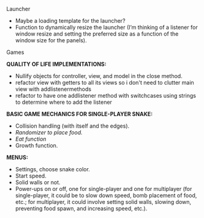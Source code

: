 Launcher
- Maybe a loading template for the launcher?
- Function to dynamically resize the launcher (I’m thinking of a listener for window resize and setting the preferred size as a function of the window size for the panels).

Games

**QUALITY OF LIFE IMPLEMENTATIONS:**
- Nullify objects for controller, view, and model in the close method.
- refactor view with getters to all its views so i don't need to clutter main view with addlistenermethods
- refactor to have one addlistener method with switchcases using strings to determine where to add the listener

**BASIC GAME MECHANICS FOR SINGLE-PLAYER SNAKE:**
- Collision handling (with itself and the edges).
- *Randomizer to place food.*
- *Eat function*
- Growth function.

**MENUS:**
- Settings, choose snake color.
- Start speed.
- Solid walls or not.
- Power-ups on or off, one for single-player and one for multiplayer (for single-player, it could be to slow down speed, bomb placement of food, etc.; for multiplayer, it could involve setting solid walls, slowing down, preventing food spawn, and increasing speed, etc.).